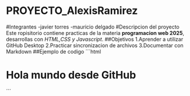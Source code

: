 # PROYECTO_AlexisRamirez
#Integrantes
-javier torres
-mauricio delgado
#Descripcion del proyecto
Este ropisitorio contiene practicas de la materia **programacion web 2025**,
desarrollas con *HTML,CSS y Javascript*.
##Objetivos
1.Aprender a utilizar GitHub Desktop
2.Practicar sincronizacion de archivos
3.Documentar con Markdown
##Ejemplo de codigo
´´´html
<h1>Hola mundo desde GitHub</h1>
´´´

